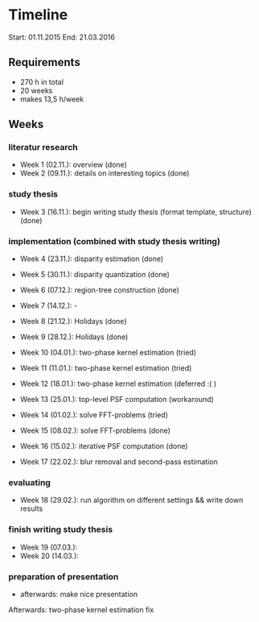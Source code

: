 # Timeline

Start: 01.11.2015
End: 21.03.2016


## Requirements

- 270 h in total
- 20 weeks
- makes 13,5 h/week


## Weeks
### literatur research

- Week 1 (02.11.): overview (done)
- Week 2 (09.11.): details on interesting topics (done)

### study thesis

- Week 3 (16.11.): begin writing study thesis (format template, structure) (done)


### implementation (combined with study thesis writing)

- Week 4 (23.11.): disparity estimation (done)
- Week 5 (30.11.): disparity quantization (done)

- Week 6 (07.12.): region-tree construction (done)
- Week 7 (14.12.): -
- Week 8 (21.12.): Holidays (done)
- Week 9 (28.12.): Holidays (done)

- Week 10 (04.01.): two-phase kernel estimation (tried)
- Week 11 (11.01.): two-phase kernel estimation (tried)
- Week 12 (18.01.): two-phase kernel estimation (deferred :( )
- Week 13 (25.01.): top-level PSF computation (workaround)
- Week 14 (01.02.): solve FFT-problems (tried)
- Week 15 (08.02.): solve FFT-problems (done)
- Week 16 (15.02.): iterative PSF computation (done)
- Week 17 (22.02.): blur removal and second-pass estimation


### evaluating

- Week 18 (29.02.): run algorithm on different settings && write down results


### finish writing study thesis

- Week 19 (07.03.):
- Week 20 (14.03.): 


### preparation of presentation

- afterwards: make nice presentation

Afterwards: two-phase kernel estimation fix
